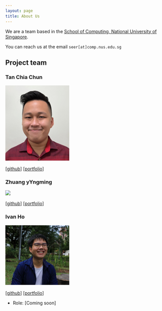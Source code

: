 ```yaml
---
layout: page
title: About Us
---
```


We are a team based in the [School of Computing, National University of Singapore](http://www.comp.nus.edu.sg).

You can reach us at the email `seer[at]comp.nus.edu.sg`

## Project team

### Tan Chia Chun

<img src="images/tanchiachun.png" width="200px">

[[github](https://github.com/tanchiachun)]
[[portfolio](team/tanchiachun.md)]

### Zhuang yYngming

<img src="images/johndoe.png" width="200px">

[[github](http://github.com/yaololo)]
[[portfolio](team/yongming.md)]

### Ivan Ho

<img src="images/ivanho.png" width="200px">

[[github](http://github.com/ivanhlb)]
[[portfolio](team/ivanho.md)]


* Role: [Coming soon]
